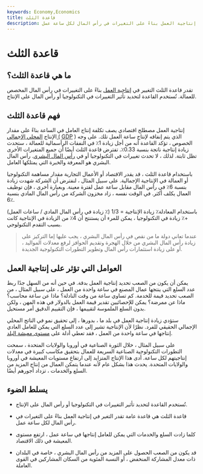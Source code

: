```yaml
---
keywords: Economy,Economics
title: قاعدة الثلث
description: قاعدة الثلث هي قاعدة عامة تقدر التغيير في إنتاجية العمل بناءً على التغيرات في رأس المال لكل ساعة عمل.
---
```


# قاعدة الثلث
## ما هي قاعدة الثلث؟

تقدر قاعدة الثلث التغيير في [إنتاجية العمل](/labor-productivity) بناءً على التغييرات في رأس المال المخصص للعمالة. تُستخدم القاعدة لتحديد تأثير التغييرات في التكنولوجيا أو رأس المال على الإنتاج.

## فهم قاعدة الثلث

إنتاجية العمل مصطلح اقتصادي يصف تكلفة إنتاج العامل في الساعة بناءً على مقدار الإنتاج [المحلي الإجمالي (](/gdp) [GDP](/gdp) ) الذي يتم إنفاقه لإنتاج ساعة العمل تلك. على وجه الخصوص ، تؤكد القاعدة أنه من أجل زيادة 1٪ في النفقات الرأسمالية للعمالة ، ستحدث زيادة إنتاجية ناتجة بنسبة 0.33٪. تفترض قاعدة الثلث أيضًا أن جميع المتغيرات الأخرى تظل ثابتة. لذلك ، لا تحدث تغييرات في التكنولوجيا أو في [رأس المال البشري](/humancapital). رأس المال البشري هو المعرفة والخبرة التي يمتلكها العامل.

باستخدام قاعدة الثلث ، قد يقدر الاقتصاد أو الأعمال التجارية مقدار مساهمة التكنولوجيا أو العمالة في الإنتاجية الإجمالية. على سبيل المثال ، لنفترض أن الشركة شهدت زيادة بنسبة 6٪ في رأس المال مقابل ساعة عمل لفترة معينة. وبعبارة أخرى ، فإن توظيف العمال يكلف أكثر. في الوقت نفسه ، زاد مخزون الشركة من رأس المال المادي بنسبة 6٪.

باستخدام المعادلة٪ زيادة الإنتاجية = 1/3 (٪ زيادة في رأس المال المادي / ساعات العمل) +٪ زيادة في التكنولوجيا ، يمكن للمرء أن يستنتج أن 4٪ من الزيادة في الإنتاجية كانت بسبب التقدم التكنولوجي.

> عندما تعاني دولة ما من نقص في رأس المال البشري ، يجب عليها إما التركيز على زيادة رأس المال البشري من خلال الهجرة وتقديم الحوافز لرفع معدلات المواليد ، أو على زيادة استثمارات رأس المال وتطوير التطورات التكنولوجية الجديدة.

>

## العوامل التي تؤثر على إنتاجية العمل

يمكن أن يكون من الصعب تحديد إنتاجية العمل بدقة. في حين أنه من السهل جدًا ربط عدد السلع التي ينتجها عمال المصنع في ساعة واحدة من العمل ، على سبيل المثال ، من الصعب تحديد قيمة للخدمة. كم تساوي ساعة من وقت النادلة؟ ماذا عن ساعة محاسب؟ ماذا عن ممرضة؟ يمكن للإحصائيين تقدير قيمة العمل بالدولار في هذه المهن ، ولكن بدون السلع الملموسة لتقييمها ، فإن التقييم الدقيق أمر مستحيل.

ستؤدي زيادة إنتاجية العمل في بلد ما ، بدورها ، إلى تحقيق نمو في الناتج المحلي الإجمالي الحقيقي للفرد. نظرًا لأن الإنتاجية تشير إلى عدد السلع التي يمكن للعامل العادي إنتاجها في ساعة واحدة من العمل ، فقد تعطي أدلة على [مستوى معيشة البلد](/standard-of-living).

على سبيل المثال ، خلال الثورة الصناعية في أوروبا والولايات المتحدة ، سمحت التطورات التكنولوجية الصناعية السريعة للعمال بتحقيق مكاسب كبيرة في معدلات إنتاجيتهم لكل ساعة. أدى هذا الإنتاج المتزايد إلى ارتفاع مستويات المعيشة في أوروبا والولايات المتحدة. يحدث هذا بشكل عام لأنه عندما يتمكن العمال من إنتاج المزيد من السلع والخدمات ، تزداد أجورهم أيضًا.

## يسلط الضوء

- تُستخدم القاعدة لتحديد تأثير التغييرات في التكنولوجيا أو رأس المال على الإنتاج.

- قاعدة الثلث هي قاعدة عامة تقدر التغير في إنتاجية العمل بناءً على التغيرات في رأس المال لكل ساعة عمل.

- كلما زادت السلع والخدمات التي يمكن للعامل إنتاجها في ساعة عمل ، ارتفع مستوى المعيشة في ذلك الاقتصاد.

- قد يكون من الصعب الحصول على المزيد من رأس المال البشري ، خاصة في البلدان ذات معدل المشاركة المنخفض ، أو النسبة المئوية من السكان المشاركين في القوى العاملة.


